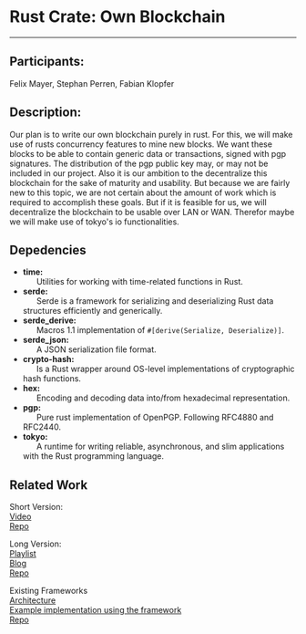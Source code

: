 
# Rust Crate: Own Blockchain
---

## Participants:

Felix Mayer, Stephan Perren, Fabian Klopfer

## Description:

Our plan is to write our own blockchain purely in rust. For this, we will make use of rusts concurrency features to mine new 
blocks. We want these blocks to be able to contain generic data or transactions, signed with pgp signatures. The distribution
of the pgp public key may, or may not be included in our project. Also it is our ambition to the decentralize this blockchain
for the sake of maturity and usability. But because we are fairly new to this topic, we are not certain about the amount of 
work which is required to accomplish these goals. But if it is feasible for us, we will decentralize the blockchain to be 
usable over LAN or WAN. Therefor maybe we will make use of tokyo's io functionalities.

## Depedencies
* **time:**  
  &nbsp;&nbsp;&nbsp;&nbsp;&nbsp;&nbsp;Utilities for working with time-related functions in Rust.
* **serde:**  
  &nbsp;&nbsp;&nbsp;&nbsp;&nbsp;&nbsp;Serde is a framework for serializing and deserializing Rust data structures efficiently  and generically.
* **serde_derive:**  
  &nbsp;&nbsp;&nbsp;&nbsp;&nbsp;&nbsp;Macros 1.1 implementation of ```#[derive(Serialize, Deserialize)]```.
* **serde_json:**  
  &nbsp;&nbsp;&nbsp;&nbsp;&nbsp;&nbsp;A JSON serialization file format.
* **crypto-hash:**  
  &nbsp;&nbsp;&nbsp;&nbsp;&nbsp;&nbsp;Is a Rust wrapper around OS-level implementations of cryptographic hash functions.
* **hex:**    
  &nbsp;&nbsp;&nbsp;&nbsp;&nbsp;&nbsp;Encoding and decoding data into/from hexadecimal representation.
* **pgp:**  
  &nbsp;&nbsp;&nbsp;&nbsp;&nbsp;&nbsp;Pure rust implementation of OpenPGP. Following RFC4880 and RFC2440.
* **tokyo:**  
  &nbsp;&nbsp;&nbsp;&nbsp;&nbsp;&nbsp;A runtime for writing reliable, asynchronous, and slim applications with the Rust programming language.



## Related Work  
Short Version:  
[Video](https://www.youtube.com/watch?v=U8GGZ4TqlQs)  
[Repo](https://github.com/tensor-programming/Rust_block_chain)  

Long Version:  
[Playlist](https://www.youtube.com/playlist?list=PLwnSaD6BDfXL0RiKT_5nOIdxTxZWpPtAv)  
[Blog](https://medium.com/geeklaunch/blockchain-in-rust-01-blocks-hashing-4192f2265d3d)  
[Repo](https://github.com/GeekLaunch/blockchain-rust/tree/bc663ec59d8a2490552e5dc7d998311acf8dd305)  

Existing Frameworks  
[Architecture](https://exonum.com/doc/version/latest/get-started/design-overview/)  
[Example implementation using the framework](https://exonum.com/doc/version/latest/get-started/create-service/)  
[Repo](https://github.com/exonum/exonum)  
